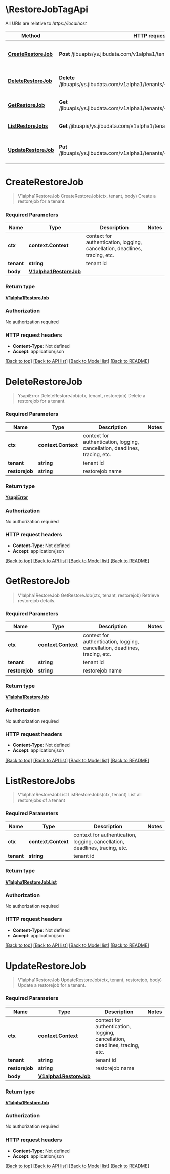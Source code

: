# \RestoreJobTagApi

All URIs are relative to *https://localhost*

Method | HTTP request | Description
------------- | ------------- | -------------
[**CreateRestoreJob**](RestoreJobTagApi.md#CreateRestoreJob) | **Post** /jibuapis/ys.jibudata.com/v1alpha1/tenants/{tenant}/restorejobs | Create a restorejob for a tenant.
[**DeleteRestoreJob**](RestoreJobTagApi.md#DeleteRestoreJob) | **Delete** /jibuapis/ys.jibudata.com/v1alpha1/tenants/{tenant}/restorejobs/{restorejob} | Delete a restorejob for a tenant.
[**GetRestoreJob**](RestoreJobTagApi.md#GetRestoreJob) | **Get** /jibuapis/ys.jibudata.com/v1alpha1/tenants/{tenant}/restorejobs/{restorejob} | Retrieve restorejob details.
[**ListRestoreJobs**](RestoreJobTagApi.md#ListRestoreJobs) | **Get** /jibuapis/ys.jibudata.com/v1alpha1/tenants/{tenant}/restorejobs | List all restorejobs of a tenant
[**UpdateRestoreJob**](RestoreJobTagApi.md#UpdateRestoreJob) | **Put** /jibuapis/ys.jibudata.com/v1alpha1/tenants/{tenant}/restorejobs/{restorejob} | Update a restorejob for a tenant.


# **CreateRestoreJob**
> V1alpha1RestoreJob CreateRestoreJob(ctx, tenant, body)
Create a restorejob for a tenant.

### Required Parameters

Name | Type | Description  | Notes
------------- | ------------- | ------------- | -------------
 **ctx** | **context.Context** | context for authentication, logging, cancellation, deadlines, tracing, etc.
  **tenant** | **string**| tenant id | 
  **body** | [**V1alpha1RestoreJob**](V1alpha1RestoreJob.md)|  | 

### Return type

[**V1alpha1RestoreJob**](v1alpha1.RestoreJob.md)

### Authorization

No authorization required

### HTTP request headers

 - **Content-Type**: Not defined
 - **Accept**: application/json

[[Back to top]](#) [[Back to API list]](../README.md#documentation-for-api-endpoints) [[Back to Model list]](../README.md#documentation-for-models) [[Back to README]](../README.md)

# **DeleteRestoreJob**
> YsapiError DeleteRestoreJob(ctx, tenant, restorejob)
Delete a restorejob for a tenant.

### Required Parameters

Name | Type | Description  | Notes
------------- | ------------- | ------------- | -------------
 **ctx** | **context.Context** | context for authentication, logging, cancellation, deadlines, tracing, etc.
  **tenant** | **string**| tenant id | 
  **restorejob** | **string**| restorejob name | 

### Return type

[**YsapiError**](ysapi.Error.md)

### Authorization

No authorization required

### HTTP request headers

 - **Content-Type**: Not defined
 - **Accept**: application/json

[[Back to top]](#) [[Back to API list]](../README.md#documentation-for-api-endpoints) [[Back to Model list]](../README.md#documentation-for-models) [[Back to README]](../README.md)

# **GetRestoreJob**
> V1alpha1RestoreJob GetRestoreJob(ctx, tenant, restorejob)
Retrieve restorejob details.

### Required Parameters

Name | Type | Description  | Notes
------------- | ------------- | ------------- | -------------
 **ctx** | **context.Context** | context for authentication, logging, cancellation, deadlines, tracing, etc.
  **tenant** | **string**| tenant id | 
  **restorejob** | **string**| restorejob name | 

### Return type

[**V1alpha1RestoreJob**](v1alpha1.RestoreJob.md)

### Authorization

No authorization required

### HTTP request headers

 - **Content-Type**: Not defined
 - **Accept**: application/json

[[Back to top]](#) [[Back to API list]](../README.md#documentation-for-api-endpoints) [[Back to Model list]](../README.md#documentation-for-models) [[Back to README]](../README.md)

# **ListRestoreJobs**
> V1alpha1RestoreJobList ListRestoreJobs(ctx, tenant)
List all restorejobs of a tenant

### Required Parameters

Name | Type | Description  | Notes
------------- | ------------- | ------------- | -------------
 **ctx** | **context.Context** | context for authentication, logging, cancellation, deadlines, tracing, etc.
  **tenant** | **string**| tenant id | 

### Return type

[**V1alpha1RestoreJobList**](v1alpha1.RestoreJobList.md)

### Authorization

No authorization required

### HTTP request headers

 - **Content-Type**: Not defined
 - **Accept**: application/json

[[Back to top]](#) [[Back to API list]](../README.md#documentation-for-api-endpoints) [[Back to Model list]](../README.md#documentation-for-models) [[Back to README]](../README.md)

# **UpdateRestoreJob**
> V1alpha1RestoreJob UpdateRestoreJob(ctx, tenant, restorejob, body)
Update a restorejob for a tenant.

### Required Parameters

Name | Type | Description  | Notes
------------- | ------------- | ------------- | -------------
 **ctx** | **context.Context** | context for authentication, logging, cancellation, deadlines, tracing, etc.
  **tenant** | **string**| tenant id | 
  **restorejob** | **string**| restorejob name | 
  **body** | [**V1alpha1RestoreJob**](V1alpha1RestoreJob.md)|  | 

### Return type

[**V1alpha1RestoreJob**](v1alpha1.RestoreJob.md)

### Authorization

No authorization required

### HTTP request headers

 - **Content-Type**: Not defined
 - **Accept**: application/json

[[Back to top]](#) [[Back to API list]](../README.md#documentation-for-api-endpoints) [[Back to Model list]](../README.md#documentation-for-models) [[Back to README]](../README.md)

